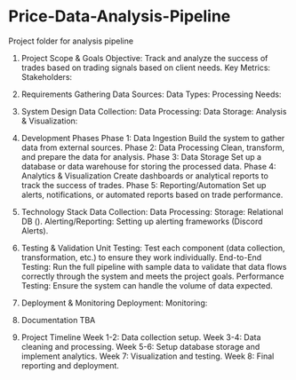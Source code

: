 # Price-Data-Analysis-Pipeline
Project folder for analysis pipeline

1. Project Scope & Goals
Objective: Track and analyze the success of trades based on trading signals based on client needs.
Key Metrics:
Stakeholders: 

2. Requirements Gathering
Data Sources:
Data Types: 
Processing Needs: 

3. System Design
Data Collection:
Data Processing:
Data Storage:
Analysis & Visualization:


4. Development Phases
Phase 1: Data Ingestion
Build the system to gather data from external sources.
Phase 2: Data Processing
Clean, transform, and prepare the data for analysis.
Phase 3: Data Storage
Set up a database or data warehouse for storing the processed data.
Phase 4: Analytics & Visualization
Create dashboards or analytical reports to track the success of trades.
Phase 5: Reporting/Automation
Set up alerts, notifications, or automated reports based on trade performance.

5. Technology Stack
Data Collection: 
Data Processing: 
Storage: Relational DB ().
Alerting/Reporting: Setting up alerting frameworks (Discord Alerts).

6. Testing & Validation
Unit Testing: Test each component (data collection, transformation, etc.) to ensure they work individually.
End-to-End Testing: Run the full pipeline with sample data to validate that data flows correctly through the system and meets the project goals.
Performance Testing: Ensure the system can handle the volume of data expected.

7. Deployment & Monitoring
Deployment:
Monitoring:

8. Documentation
TBA

10. Project Timeline
Week 1-2: Data collection setup.
Week 3-4: Data cleaning and processing.
Week 5-6: Setup database storage and implement analytics.
Week 7: Visualization and testing.
Week 8: Final reporting and deployment.
